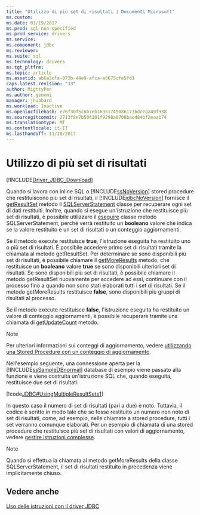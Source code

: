 ```yaml
---
title: "Utilizzo di più set di risultati | Documenti Microsoft"
ms.custom: 
ms.date: 01/19/2017
ms.prod: sql-non-specified
ms.prod_service: drivers
ms.service: 
ms.component: jdbc
ms.reviewer: 
ms.suite: sql
ms.technology: drivers
ms.tgt_pltfrm: 
ms.topic: article
ms.assetid: ab6a3cfa-073b-44e9-afca-a8675cfe5fd1
caps.latest.revision: "33"
author: MightyPen
ms.author: genemi
manager: jhubbard
ms.workload: Inactive
ms.openlocfilehash: e76f30f5c6b7eb16351749086173bdceaa49f938
ms.sourcegitcommit: 2713f8e7b504101f9298a0706bacd84bf2eaa174
ms.translationtype: MT
ms.contentlocale: it-IT
ms.lasthandoff: 11/18/2017
---
```

# <a name="using-multiple-result-sets"></a>Utilizzo di più set di risultati
[!INCLUDE[Driver_JDBC_Download](../../includes/driver_jdbc_download.md)]

  Quando si lavora con inline SQL o [!INCLUDE[ssNoVersion](../../includes/ssnoversion_md.md)] stored procedure che restituiscono più set di risultati, il [!INCLUDE[jdbcNoVersion](../../includes/jdbcnoversion_md.md)] fornisce il [getResultSet](../../connect/jdbc/reference/getresultset-method-sqlserverstatement.md) metodo il [SQLServerStatement](../../connect/jdbc/reference/sqlserverstatement-class.md) classe per recuperare ogni set di dati restituiti. Inoltre, quando si esegue un'istruzione che restituisce più set di risultati, è possibile utilizzare il [eseguire](../../connect/jdbc/reference/execute-method-sqlserverstatement.md) classe metodo SQLServerStatement, perché verrà restituito un **booleano** valore che indica se la valore restituito è un set di risultati o un conteggio aggiornamenti.  
  
 Se il metodo execute restituisce **true**, l'istruzione eseguita ha restituito uno o più set di risultati. È possibile accedere primo set di risultati tramite la chiamata al metodo getResultSet. Per determinare se sono disponibili più set di risultati, è possibile chiamare il [getMoreResults](../../connect/jdbc/reference/getmoreresults-method-sqlserverstatement.md) metodo, che restituisce un **booleano** valore **true** se sono disponibili ulteriori set di risultati. Se sono disponibili più set di risultati, è possibile chiamare il metodo getResultSet nuovamente per accedere ad essi, continuare con il processo fino a quando non sono stati elaborati tutti i set di risultati. Se il metodo getMoreResults restituisce **false**, sono disponibili più gruppi di risultati al processo.  
  
 Se il metodo execute restituisce **false**, l'istruzione eseguita ha restituito un valore di conteggio aggiornamenti, è possibile recuperare tramite una chiamata di [getUpdateCount](../../connect/jdbc/reference/getupdatecount-method-sqlserverstatement.md) metodo.  
  
> [!NOTE]  
>  Per ulteriori informazioni sui conteggi di aggiornamento, vedere [utilizzando una Stored Procedure con un conteggio di aggiornamento](../../connect/jdbc/using-a-stored-procedure-with-an-update-count.md).  
  
 Nell'esempio seguente, una connessione aperta per la [!INCLUDE[ssSampleDBnormal](../../includes/sssampledbnormal_md.md)] database di esempio viene passato alla funzione e viene costruita un'istruzione SQL che, quando eseguita, restituisce due set di risultati:  
  
 [!code[JDBC#UsingMultipleResultSets1](../../connect/jdbc/codesnippet/Java/using-multiple-result-sets_1.java)]  
  
 In questo caso il numero di set di risultati (pari a due) è noto. Tuttavia, il codice è scritto in modo tale che se fosse restituito un numero non noto di set di risultati, come, ad esempio, nelle chiamate a stored procedure, tutti i set verranno comunque elaborati. Per un esempio di chiamata di una stored procedure che restituisce più set di risultati con valori di aggiornamento, vedere [gestire istruzioni complesse](../../connect/jdbc/handling-complex-statements.md).  
  
> [!NOTE]  
>  Quando si effettua la chiamata al metodo getMoreResults della classe SQLServerStatement, il set di risultati restituito in precedenza viene implicitamente chiuso.  
  
## <a name="see-also"></a>Vedere anche  
 [Uso delle istruzioni con il driver JDBC](../../connect/jdbc/using-statements-with-the-jdbc-driver.md)  
  
  

